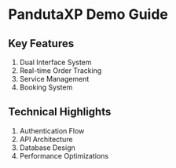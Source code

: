 # PandutaXP Demo Guide

## Key Features
1. Dual Interface System
2. Real-time Order Tracking
3. Service Management
4. Booking System

## Technical Highlights
1. Authentication Flow
2. API Architecture
3. Database Design
4. Performance Optimizations
